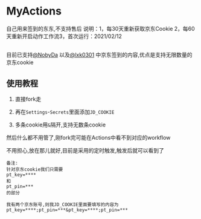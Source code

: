 # MyActions
自己用来签到的东东,不支持售后
说明：1，每30天重新获取京东Cookie 2，每60天重新开启动作工作流3，首次运行：2021/02/12
##
目前已支持[@NobyDa](https://github.com/NobyDa) 以及[@lxk0301](https://github.com/lxk0301) 中京东签到的内容,优点是支持无限数量的京东cookie

## 使用教程

1. 直接fork走

2. 再在`Settings`-`Secrets`里面添加`JD_COOKIE`

3. 多条cookie用`&`隔开,支持无数条cookie

然后什么都不用管了,刚fork完可能在Actions中看不到对应的workflow

不用担心,放在那儿就好,目前是采用的定时触发,触发后就可以看到了



```
备注:
针对京东cookie我们只需要
pt_key=****
和
pt_pin=***
的部分

我有两个京东账号,则我JD_COOKIE里面要填写的内容为
pt_key=****;pt_pin=***&pt_key=****;pt_pin=***
```
